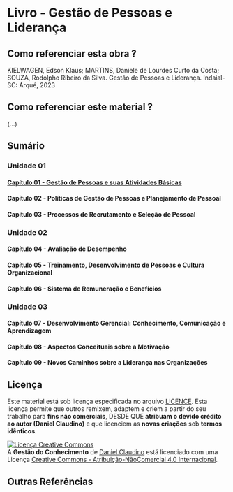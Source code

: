 # Livro - Gestão de Pessoas e Liderança

## Como referenciar esta obra ?

 KIELWAGEN, Edson Klaus; MARTINS, Daniele de Lourdes Curto da Costa; SOUZA, Rodolpho Ribeiro da Silva. Gestão de Pessoas e Liderança. Indaial-SC: Arqué, 2023

## Como referenciar este material ?

(...)

## Sumário

### Unidade 01
#### [Capítulo 01 - Gestão de Pessoas e suas Atividades Básicas](./capitulo-01-gestao-de-pessoas-e-suas-atividades-basicas.md)
#### Capítulo 02 - Políticas de Gestão de Pessoas e Planejamento de Pessoal
#### Capítulo 03 - Processos de Recrutamento e Seleção de Pessoal
### Unidade 02
#### Capítulo 04 - Avaliação de Desempenho
#### Capítulo 05 - Treinamento, Desenvolvimento de Pessoas e Cultura Organizacional
#### Capítulo 06 - Sistema de Remuneração e Benefícios
### Unidade 03
#### Capítulo 07 - Desenvolvimento Gerencial: Conhecimento, Comunicação e Aprendizagem
#### Capítulo 08 - Aspectos Conceituais sobre a Motivação
#### Capítulo 09 - Novos Caminhos sobre a Liderança nas Organizações

## Licença

Este material está sob licença especificada no arquivo [LICENCE](../LICENSE). Esta licença permite que outros remixem, adaptem e criem a partir do seu trabalho para **fins não comerciais**, DESDE QUE **atribuam o devido crédito ao autor (Daniel Claudino)** e que licenciem as **novas criações** sob **termos idênticos**.

<a rel="license" href="http://creativecommons.org/licenses/by-nc/4.0/"><img alt="Licença Creative Commons" style="border-width:0" src="https://i.creativecommons.org/l/by-nc/4.0/88x31.png" /></a><br /><span xmlns:dct="http://purl.org/dc/terms/" href="http://purl.org/dc/dcmitype/Text" property="dct:title" rel="dct:type">A <b>Gestão do Conhecimento</b></span> de <a xmlns:cc="http://creativecommons.org/ns#" href="https://github.com/dnlclaudino/gestao-do-conhecimento" property="cc:attributionName" rel="cc:attributionURL">Daniel Claudino</a> está licenciado com uma Licença <a rel="license" href="http://creativecommons.org/licenses/by-nc/4.0/">Creative Commons - Atribuição-NãoComercial 4.0 Internacional</a>.

## Outras Referências
